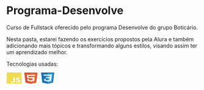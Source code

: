 # Programa-Desenvolve
Curso de Fullstack oferecido pelo programa Desenvolve do grupo Boticário.

Nesta pasta, estarei fazendo os exercícios propostos pela Alura e também adicionando mais tópicos e transformando alguns estilos, visando assim ter um aprendizado melhor.

Tecnologias usadas: 

<div style="display: inline_block">
  <img align="center" alt="Logo-Js" height="30" width="40" src="https://raw.githubusercontent.com/devicons/devicon/master/icons/javascript/javascript-plain.svg">
  <img align="center" alt="Logo-HTML" height="30" width="40" src="https://raw.githubusercontent.com/devicons/devicon/master/icons/html5/html5-original.svg">
  <img align="center" alt="Logo-CSS" height="30" width="40" src="https://raw.githubusercontent.com/devicons/devicon/master/icons/css3/css3-original.svg">
</div><br>
